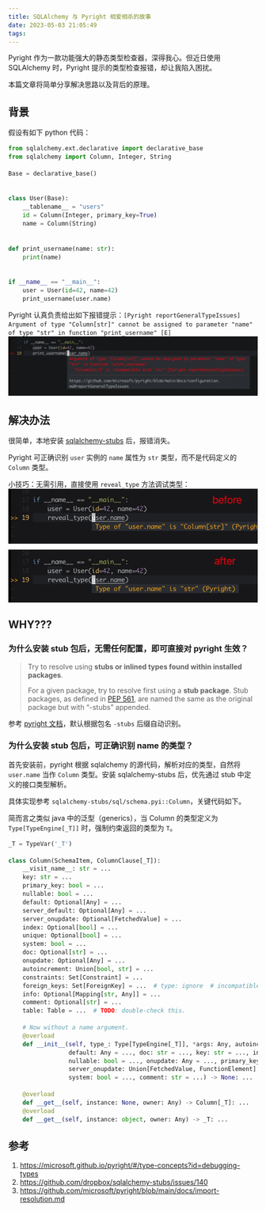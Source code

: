 ```yaml
---
title: SQLAlchemy 与 Pyright 相爱相杀的故事
date: 2023-05-03 21:05:49
tags:
---
```


Pyright 作为一款功能强大的静态类型检查器，深得我心。但近日使用 SQLAlchemy 时，Pyright 提示的类型检查报错，却让我陷入困扰。

本篇文章将简单分享解决思路以及背后的原理。

<!--more-->

## 背景
假设有如下 python 代码：
```python
from sqlalchemy.ext.declarative import declarative_base
from sqlalchemy import Column, Integer, String

Base = declarative_base()


class User(Base):
    __tablename__ = "users"
    id = Column(Integer, primary_key=True)
    name = Column(String)


def print_username(name: str):
    print(name)


if __name__ == "__main__":
    user = User(id=42, name=42)
    print_username(user.name)
```

Pyright 认真负责给出如下报错提示：`[Pyright reportGeneralTypeIssues] Argument of type "Column[str]" cannot be assigned to parameter "name" of type "str" in function "print_username" [E]`
![](../images/blog/2021-09-04-jvm-note/16831164151732.jpg)


## 解决办法
很简单，本地安装 [sqlalchemy-stubs](https://pypi.org/project/sqlalchemy-stubs/) 后，报错消失。

Pyright 可正确识别 `user` 实例的 `name` 属性为 `str` 类型，而不是代码定义的 `Column` 类型。

小技巧：无需引用，直接使用 `reveal_type` 方法调试类型：
![](../images/blog/2021-09-04-jvm-note/16831174091876.jpg)


## WHY???
### 为什么安装 stub 包后，无需任何配置，即可直接对 pyright 生效？
> Try to resolve using **stubs or inlined types found within installed packages**.
> 
> For a given package, try to resolve first using a **stub package**. Stub packages, as defined in [PEP 561](https://www.python.org/dev/peps/pep-0561/#type-checker-module-resolution-order), are named the same as the original package but with “-stubs” appended.

参考 [pyright 文档](https://github.com/microsoft/pyright/blob/main/docs/import-resolution.md)，默认根据包名 `-stubs` 后缀自动识别。

### 为什么安装 stub 包后，可正确识别 name 的类型？
首先安装前，pyright 根据 sqlalchemy 的源代码，解析对应的类型，自然将 `user.name` 当作 `Column` 类型。安装 sqlalchemy-stubs 后，优先通过 stub 中定义的接口类型解析。

具体实现参考 `sqlalchemy-stubs/sql/schema.pyi::Column`，关键代码如下。

简而言之类似 java 中的泛型（generics），当 Column 的类型定义为 `Type[TypeEngine[_T]]` 时，强制约束返回的类型为 `T`。
```python
_T = TypeVar('_T')

class Column(SchemaItem, ColumnClause[_T]):
    __visit_name__: str = ...
    key: str = ...
    primary_key: bool = ...
    nullable: bool = ...
    default: Optional[Any] = ...
    server_default: Optional[Any] = ...
    server_onupdate: Optional[FetchedValue] = ...
    index: Optional[bool] = ...
    unique: Optional[bool] = ...
    system: bool = ...
    doc: Optional[str] = ...
    onupdate: Optional[Any] = ...
    autoincrement: Union[bool, str] = ...
    constraints: Set[Constraint] = ...
    foreign_keys: Set[ForeignKey] = ...  # type: ignore  # incompatible with ColumnElement.foreign_keys
    info: Optional[Mapping[str, Any]] = ...
    comment: Optional[str] = ...
    table: Table = ...  # TODO: double-check this.

    # Now without a name argument.
    @overload
    def __init__(self, type_: Type[TypeEngine[_T]], *args: Any, autoincrement: Union[bool, str] = ...,
                 default: Any = ..., doc: str = ..., key: str = ..., index: bool = ..., info: Mapping[str, Any] = ...,
                 nullable: bool = ..., onupdate: Any = ..., primary_key: bool = ..., server_default: Any = ...,
                 server_onupdate: Union[FetchedValue, FunctionElement] = ..., quote: Optional[bool] = ..., unique: bool = ...,
                 system: bool = ..., comment: str = ...) -> None: ...
    
    @overload
    def __get__(self, instance: None, owner: Any) -> Column[_T]: ...
    @overload
    def __get__(self, instance: object, owner: Any) -> _T: ...
```


## 参考
1. https://microsoft.github.io/pyright/#/type-concepts?id=debugging-types
2. https://github.com/dropbox/sqlalchemy-stubs/issues/140
3. https://github.com/microsoft/pyright/blob/main/docs/import-resolution.md